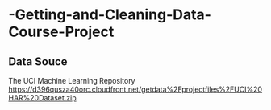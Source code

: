 # -Getting-and-Cleaning-Data-Course-Project

## Data Souce
The UCI Machine Learning Repository
https://d396qusza40orc.cloudfront.net/getdata%2Fprojectfiles%2FUCI%20HAR%20Dataset.zip
